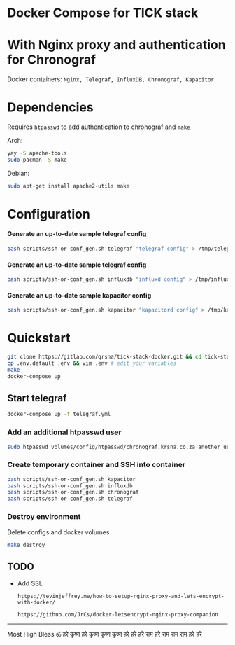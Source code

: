 # Docker Compose for TICK stack 
# With Nginx proxy and authentication for Chronograf

Docker containers: `Nginx, Telegraf, InfluxDB, Chronograf, Kapacitor`

# Dependencies
Requires `htpasswd` to add authentication to chronograf and `make`

Arch:
```bash
yay -S apache-tools 
sudo pacman -S make
```

Debian:
```bash
sudo apt-get install apache2-utils make
```

# Configuration

#### Generate an up-to-date sample telegraf config
```bash
bash scripts/ssh-or-conf_gen.sh telegraf "telegraf config" > /tmp/telegraf.conf
```

#### Generate an up-to-date sample telegraf config
```bash
bash scripts/ssh-or-conf_gen.sh influxdb "influxd config" > /tmp/influxd.conf
```

#### Generate an up-to-date sample kapacitor config
```bash
bash scripts/ssh-or-conf_gen.sh kapacitor "kapacitord config" > /tmp/kapacitord.conf
```

# Quickstart

```bash
git clone https://gitlab.com/qrsna/tick-stack-docker.git && cd tick-stack-docker
cp .env.default .env && vim .env # edit your variables
make
docker-compose up 
```

## Start telegraf
```bash
docker-compose up -f telegraf.yml
```

### Add an additional htpasswd user
```bash
sudo htpasswd volumes/config/htpasswd/chronograf.krsna.co.za another_user
```

### Create temporary container and SSH into container
```bash
bash scripts/ssh-or-conf_gen.sh kapacitor 
bash scripts/ssh-or-conf_gen.sh influxdb
bash scripts/ssh-or-conf_gen.sh chronograf
bash scripts/ssh-or-conf_gen.sh telegraf
```

### Destroy environment
Delete configs and docker volumes
```bash
make destroy
```

## TODO
- Add SSL

  `https://tevinjeffrey.me/how-to-setup-nginx-proxy-and-lets-encrypt-with-docker/`

  `https://github.com/JrCs/docker-letsencrypt-nginx-proxy-companion`

----
Most High Bless ॐ 
हरे कृष्ण हरे कृष्ण कृष्ण कृष्ण हरे हरे हरे राम हरे राम राम राम हरे हरे
